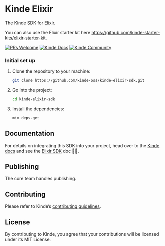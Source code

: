 # Kinde Elixir

The Kinde SDK for Elixir.

You can also use the Elixir starter kit here https://github.com/kinde-starter-kits/elixir-starter-kit.

[![PRs Welcome](https://img.shields.io/badge/PRs-welcome-brightgreen.svg?style=flat-square)](https://makeapullrequest.com) [![Kinde Docs](https://img.shields.io/badge/Kinde-Docs-eee?style=flat-square)](https://kinde.com/docs/developer-tools) [![Kinde Community](https://img.shields.io/badge/Kinde-Community-eee?style=flat-square)](https://thekindecommunity.slack.com)

### Initial set up

1. Clone the repository to your machine:

   ```bash
   git clone https://github.com/kinde-oss/kinde-elixir-sdk.git
   ```

2. Go into the project:

   ```bash
   cd kinde-elixir-sdk
   ```

3. Install the dependencies:

   ```bash
   mix deps.get
   ```
   
## Documentation

For details on integrating this SDK into your project, head over to the [Kinde docs](https://kinde.com/docs/) and see the [Elixir SDK](https://kinde.com/docs/developer-tools/elixir-sdk/) doc 👍🏼.

## Publishing

The core team handles publishing.
## Contributing

Please refer to Kinde’s [contributing guidelines](https://github.com/kinde-oss/.github/blob/489e2ca9c3307c2b2e098a885e22f2239116394a/CONTRIBUTING.md).

## License

By contributing to Kinde, you agree that your contributions will be licensed under its MIT License.
